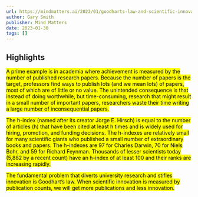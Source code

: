 ```yaml
---
url: https://mindmatters.ai/2023/01/goodharts-law-and-scientific-innovation-in-academia/
author: Gary Smith
publisher: Mind Matters
date: 2023-01-30
tags: []
---
```


## Highlights
<mark>A prime example is in academia where achievement is measured by the number of published research papers. Because the number of papers is the target, professors find ways to publish lots (and we mean lots) of papers, most of which are of little or no value. The unintended consequence is that instead of doing worthwhile, but time-consuming, research that might result in a small number of important papers, researchers waste their time writing a large number of inconsequential papers.</mark>

<mark>The h-index (named after its creator Jorge E. Hirsch) is equal to the number of articles (h) that have been cited at least h times and is widely used for hiring, promotion, and funding decisions. The h-indexes are relatively small for many scientific giants who published a small number of extraordinary books and papers. The h-indexes are 97 for Charles Darwin, 70 for Niels Bohr, and 59 for Richard Feynman. Thousands of lesser scientists today (5,882 by a recent count) have an h-index of at least 100 and their ranks are increasing rapidly.</mark>

<mark>The fundamental problem that diverts university research and stifles innovation is Goodhart’s law. When scientific innovation is measured by publication counts, we will get more publications and less innovation.</mark>

